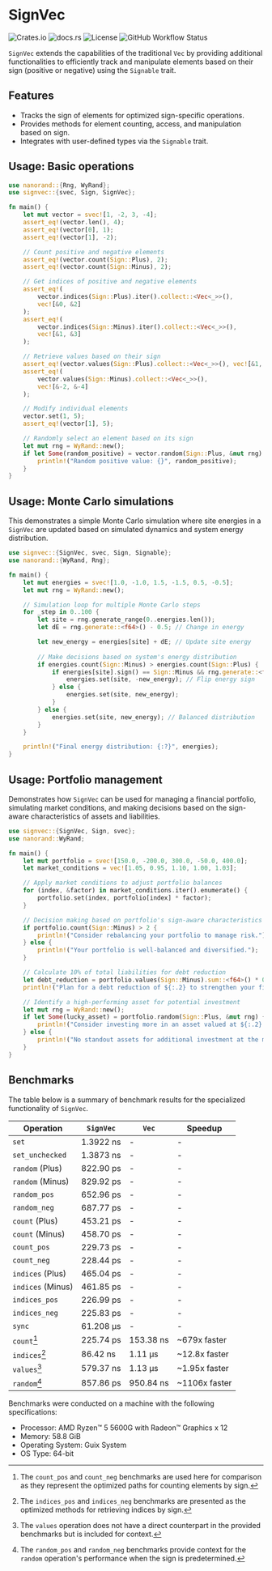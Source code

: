 # SignVec
![Crates.io](https://img.shields.io/crates/v/signvec)
![docs.rs](https://img.shields.io/docsrs/signvec)
![License](https://img.shields.io/crates/l/signvec)
![GitHub Workflow Status](https://github.com/b-vitamins/signvec/actions/workflows/rust.yml/badge.svg)

`SignVec` extends the capabilities of the traditional `Vec` by providing additional functionalities to efficiently track and manipulate elements based on their sign (positive or negative) using the `Signable` trait.

## Features
- Tracks the sign of elements for optimized sign-specific operations.
- Provides methods for element counting, access, and manipulation based on sign.
- Integrates with user-defined types via the `Signable` trait.

## Usage: Basic operations

```rust
use nanorand::{Rng, WyRand};
use signvec::{svec, Sign, SignVec};

fn main() {
    let mut vector = svec![1, -2, 3, -4];
    assert_eq!(vector.len(), 4);
    assert_eq!(vector[0], 1);
    assert_eq!(vector[1], -2);

    // Count positive and negative elements
    assert_eq!(vector.count(Sign::Plus), 2);
    assert_eq!(vector.count(Sign::Minus), 2);

    // Get indices of positive and negative elements
    assert_eq!(
        vector.indices(Sign::Plus).iter().collect::<Vec<_>>(),
        vec![&0, &2]
    );
    assert_eq!(
        vector.indices(Sign::Minus).iter().collect::<Vec<_>>(),
        vec![&1, &3]
    );

    // Retrieve values based on their sign
    assert_eq!(vector.values(Sign::Plus).collect::<Vec<_>>(), vec![&1, &3]);
    assert_eq!(
        vector.values(Sign::Minus).collect::<Vec<_>>(),
        vec![&-2, &-4]
    );

    // Modify individual elements
    vector.set(1, 5);
    assert_eq!(vector[1], 5);

    // Randomly select an element based on its sign
    let mut rng = WyRand::new();
    if let Some(random_positive) = vector.random(Sign::Plus, &mut rng) {
        println!("Random positive value: {}", random_positive);
    }
}
```

## Usage: Monte Carlo simulations

This demonstrates a simple Monte Carlo simulation where site energies in a `SignVec` are updated based on simulated dynamics and system energy distribution.

```rust
use signvec::{SignVec, svec, Sign, Signable};
use nanorand::{WyRand, Rng};

fn main() {
    let mut energies = svec![1.0, -1.0, 1.5, -1.5, 0.5, -0.5];
    let mut rng = WyRand::new();

    // Simulation loop for multiple Monte Carlo steps
    for _step in 0..100 {
        let site = rng.generate_range(0..energies.len());
        let dE = rng.generate::<f64>() - 0.5; // Change in energy

        let new_energy = energies[site] + dE; // Update site energy
        
        // Make decisions based on system's energy distribution
        if energies.count(Sign::Minus) > energies.count(Sign::Plus) {
            if energies[site].sign() == Sign::Minus && rng.generate::<f64>() < 0.5 {
                energies.set(site, -new_energy); // Flip energy sign
            } else {
                energies.set(site, new_energy);
            }
        } else {
            energies.set(site, new_energy); // Balanced distribution
        }
    }

    println!("Final energy distribution: {:?}", energies);
}
```

## Usage: Portfolio management

Demonstrates how `SignVec` can be used for managing a financial portfolio, simulating market conditions, and making decisions based on the sign-aware characteristics of assets and liabilities.

```rust
use signvec::{SignVec, Sign, svec};
use nanorand::WyRand;

fn main() {
    let mut portfolio = svec![150.0, -200.0, 300.0, -50.0, 400.0];
    let market_conditions = vec![1.05, 0.95, 1.10, 1.00, 1.03];

    // Apply market conditions to adjust portfolio balances
    for (index, &factor) in market_conditions.iter().enumerate() {
        portfolio.set(index, portfolio[index] * factor);
    }

    // Decision making based on portfolio's sign-aware characteristics
    if portfolio.count(Sign::Minus) > 2 {
        println!("Consider rebalancing your portfolio to manage risk.");
    } else {
        println!("Your portfolio is well-balanced and diversified.");
    }

    // Calculate 10% of total liabilities for debt reduction
    let debt_reduction = portfolio.values(Sign::Minus).sum::<f64>() * 0.1;
    println!("Plan for a debt reduction of ${:.2} to strengthen your financial position.", debt_reduction.abs());

    // Identify a high-performing asset for potential investment
    let mut rng = WyRand::new();
    if let Some(lucky_asset) = portfolio.random(Sign::Plus, &mut rng) {
        println!("Consider investing more in an asset valued at ${:.2}.", lucky_asset);
    } else {
        println!("No standout assets for additional investment at the moment.");
    }
}
```

## Benchmarks

The table below is a summary of benchmark results for the specialized functionality of `SignVec`.

| Operation         | `SignVec`      | `Vec`     | Speedup        |
|-------------------|----------------|-----------|----------------|
| `set`             | 1.3922 ns      | -         | -              |
| `set_unchecked`   | 1.3873 ns      | -         | -              |
| `random` (Plus)   | 822.90 ps      | -         | -              |
| `random` (Minus)  | 829.92 ps      | -         | -              |
| `random_pos`      | 652.96 ps      | -         | -              |
| `random_neg`      | 687.77 ps      | -         | -              |
| `count` (Plus)    | 453.21 ps      | -         | -              |
| `count` (Minus)   | 458.70 ps      | -         | -              |
| `count_pos`       | 229.73 ps      | -         | -              |
| `count_neg`       | 228.44 ps      | -         | -              |
| `indices` (Plus)  | 465.04 ps      | -         | -              |
| `indices` (Minus) | 461.85 ps      | -         | -              |
| `indices_pos`     | 226.99 ps      | -         | -              |
| `indices_neg`     | 225.83 ps      | -         | -              |
| `sync`            | 61.208 µs      | -         | -              |
| `count`[^1]       | 225.74 ps      | 153.38 ns | ~679x faster   |
| `indices`[^2]     | 86.42 ns       | 1.11 µs   | ~12.8x faster  |
| `values`[^3]      | 579.37 ns      | 1.13 µs   | ~1.95x faster  |
| `random`[^4]      | 857.86 ps      | 950.84 ns | ~1106x faster  |

[^1]: The `count_pos` and `count_neg` benchmarks are used here for comparison as they represent the optimized paths for counting elements by sign.
[^2]: The `indices_pos` and `indices_neg` benchmarks are presented as the optimized methods for retrieving indices by sign.
[^3]: The `values` operation does not have a direct counterpart in the provided benchmarks but is included for context.
[^4]: The `random_pos` and `random_neg` benchmarks provide context for the `random` operation's performance when the sign is predetermined.

Benchmarks were conducted on a machine with the following specifications:
- Processor: AMD Ryzen™ 5 5600G with Radeon™ Graphics x 12
- Memory: 58.8 GiB
- Operating System: Guix System
- OS Type: 64-bit
